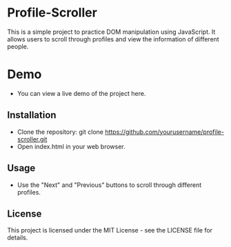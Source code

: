 # Profile-Scroller
This is a simple project to practice DOM manipulation using JavaScript. It allows users to scroll through profiles and view the information of different people.

# Demo
- You can view a live demo of the project here.

## Installation
- Clone the repository: git clone https://github.com/yourusername/profile-scroller.git
- Open index.html in your web browser.

## Usage
- Use the "Next" and "Previous" buttons to scroll through different profiles.

## License
This project is licensed under the MIT License - see the LICENSE file for details.
